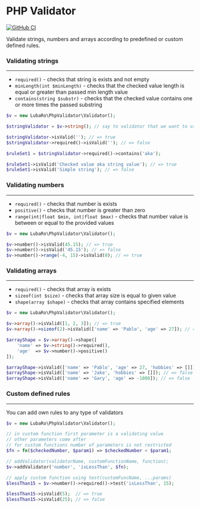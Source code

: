 # PHP Validator

[![GitHub CI](https://github.com/LubaRo/php-oop-project-lvl1/actions/workflows/ci-check.yml/badge.svg)](https://github.com/LubaRo/php-oop-project-lvl1/actions/workflows/ci-check.yml)

Validate strings, numbers and arrays according to predefined or custom defined rules.

### Validating strings
___

- `required()` - checks that string is exists and not empty
- `minLength(int $minLength)` - checks that the checked value length is equal or greater than passed min length value
- `contains(string $substr)` - checks that the checked value contains one or more times the passed substring

```php
$v = new LubaRo\PhpValidator\Validator();

$stringValidator = $v->string(); // say to validator that we want to validate strings

$stringValidator->isValid(''); // => true
$stringValidator->required()->isValid(''); // => false

$ruleSet1 = $stringValidator->required()->contains('aka');

$ruleSet1->isValid('Checked value aka string value'); // => true
$ruleSet1->isValid('Simple string'); // => false
```

### Validating numbers
___

- `required()` - checks that number is exists
- `positive()` - checks that number is greater than zero
- `range(int|float $min, int|float $max)` - checks that number value is between or equal to the provided values

```php
$v = new LubaRo\PhpValidator\Validator();

$v->number()->isValid(45.15); // => true
$v->number()->isValid('45.15'); // => false
$v->number()->range(-4, 15)->isValid(0); // => true
```

### Validating arrays
___
- `required()` - checks that array is exists
- `sizeof(int $size)` - checks that array size is equal to given value
- `shape(array $shape)` - checks that array contains specified elements

```php
$v = new LubaRo\PhpValidator\Validator();

$v->array()->isValid([1, 2, 3]); // => true
$v->array()->sizeof(2)->isValid(['name' => 'Pablo', 'age' => 27]); // => true

$arrayShape = $v->array()->shape([
    'name' => $v->string()->required(),
    'age'  => $v->number()->positive()
]);

$arrayShape->isValid(['name' => 'Pablo', 'age' => 27, 'hobbies' => []]); // => true
$arrayShape->isValid(['name' => 'Jake', 'hobbies' => []]); // => false
$arrayShape->isValid(['name' => 'Gary', 'age' => -1800]); // => false

```

### Custom defined rules
___
You can add own rules to any type of validators

```php
$v = new LubaRo\PhpValidator\Validator();

// in custom function first parameter is a validating value
// other parameters come after
// for custom functions number of parameters is not restricted
$fn = fn($checkedNumber, $param1) => $checkedNumber < $param1;

// addValidator(validatorName, customFunctionName, function);
$v->addValidator('number', 'isLessThan', $fn);

// apply custom function using test(customFuncName, ...params)
$lessThan15 = $v->number()->required()->test('isLessThan', 15);

$lessThan15->isValid(5);  // => true 
$lessThan15->isValid(25); // => false 


```